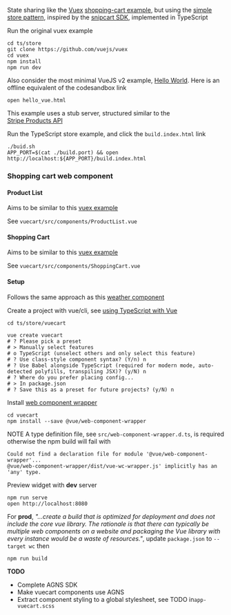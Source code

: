State sharing like the [Vuex](https://vuex.vuejs.org/) 
[shopping-cart example](https://github.com/vuejs/vuex/tree/dev/examples/shopping-cart),
but using the [simple store pattern](https://vuejs.org/v2/guide/state-management.html#Simple-State-Management-from-Scratch),
inspired by the [snipcart SDK](https://docs.snipcart.com/v3/sdk/basics),
implemented in TypeScript

Run the original vuex example
```
cd ts/store
git clone https://github.com/vuejs/vuex
cd vuex
npm install
npm run dev
```

Also consider the most minimal VueJS v2 example, 
[Hello World](https://codesandbox.io/s/github/vuejs/vuejs.org/tree/master/src/v2/examples/vue-20-hello-world?file=/index.html).
Here is an offline equivalent of the codesandbox link
```
open hello_vue.html
```

This example uses a stub server, structured similar to the  
[Stripe Products API](https://stripe.com/docs/api/products)

Run the TypeScript store example, and click the `build.index.html` link
```
./buid.sh
APP_PORT=$(cat ./build.port) && open http://localhost:${APP_PORT}/build.index.html
```

### Shopping cart web component

#### Product List

Aims to be similar to this 
[vuex example](https://github.com/vuejs/vuex/blob/dev/examples/shopping-cart/components/ProductList.vue)

See `vuecart/src/components/ProductList.vue`

#### Shopping Cart

Aims to be similar to this 
[vuex example](https://github.com/vuejs/vuex/blob/dev/examples/shopping-cart/components/ShoppingCart.vue)

See `vuecart/src/components/ShoppingCart.vue`

#### Setup

Follows the same approach as this 
[weather component](https://github.com/mozey/ts/tree/main/webcomponent/vuejs/weather) 

Create a project with vue/cli,
see [using TypeScript with Vue](https://archive.is/nwkWV)
```
cd ts/store/vuecart

vue create vuecart
# ? Please pick a preset
# > Manually select features
# o TypeScript (unselect others and only select this feature)
# ? Use class-style component syntax? (Y/n) n
# ? Use Babel alongside TypeScript (required for modern mode, auto-detected polyfills, transpiling JSX)? (y/N) n
# ? Where do you prefer placing config...
# > In package.json
# ? Save this as a preset for future projects? (y/N) n 
```

Install [web component wrapper](https://github.com/vuejs/vue-web-component-wrapper)
```
cd vuecart
npm install --save @vue/web-component-wrapper
```

NOTE A type definition file, see `src/web-component-wrapper.d.ts`, 
is required otherwise the npm build will fail with
```
Could not find a declaration file for module '@vue/web-component-wrapper'...
@vue/web-component-wrapper/dist/vue-wc-wrapper.js' implicitly has an 'any' type.
```

Preview widget with **dev** server
```
npm run serve
open http://localhost:8080
```

For **prod**,
*"...create a build that is optimized for deployment and does not include 
the core vue library. The rationale is that there can typically be multiple 
web components on a website and packaging the Vue library with every instance 
would be a waste of resources."*, update `package.json` to `--target wc` then
```
npm run build
```

**TODO** 
- Complete AGNS SDK
- Make vuecart components use AGNS
- Extract component styling to a global stylesheet, 
see TODO in`app-vuecart.scss` 
